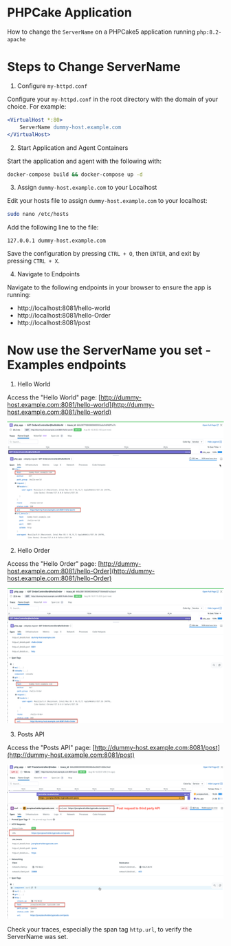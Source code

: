 # PHPCake Application

How to change the `ServerName` on a PHPCake5 application running `php:8.2-apache`

# Steps to Change ServerName

1. Configure `my-httpd.conf`

Configure your `my-httpd.conf` in the root directory with the domain of your choice. For example:

```apache
<VirtualHost *:80>
    ServerName dummy-host.example.com
</VirtualHost>
```

2. Start Application and Agent Containers

Start the application and agent with the following with:

```sh
docker-compose build && docker-compose up -d
```

3. Assign `dummy-host.example.com` to your Localhost

Edit your hosts file to assign `dummy-host.example.com` to your localhost:

```sh
sudo nano /etc/hosts
```

Add the following line to the file:

```plaintext
127.0.0.1 dummy-host.example.com
```

Save the configuration by pressing `CTRL + O`, then `ENTER`, and exit by pressing `CTRL + X`.

4. Navigate to Endpoints

Navigate to the following endpoints in your browser to ensure the app is running:

-   http://localhost:8081/hello-world
-   http://localhost:8081/hello-Order
-   http://localhost:8081/post

# Now use the ServerName you set - Examples endpoints

1. Hello World

Access the "Hello World" page:
[http://dummy-host.example.com:8081/hello-world](http://dummy-host.example.com:8081/hello-world)

![Hello World](./images/helloWorld.png)

2. Hello Order

Access the "Hello Order" page:
[http://dummy-host.example.com:8081/hello-Order](http://dummy-host.example.com:8081/hello-Order)

![Hello Order](./images/HelloOrder.png)

3. Posts API

Access the "Posts API" page:
[http://dummy-host.example.com:8081/post](http://dummy-host.example.com:8081/post)

![Posts API](./images/post.png)

Check your traces, especially the span tag `http.url`, to verify the ServerName was set.
